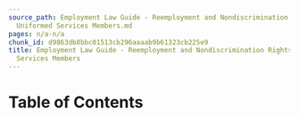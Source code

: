 ```yaml
---
source_path: Employment Law Guide - Reemployment and Nondiscrimination Rights for
  Uniformed Services Members.md
pages: n/a-n/a
chunk_id: d9863db8bbc01513cb296aaaab9b61323cb225e9
title: Employment Law Guide - Reemployment and Nondiscrimination Rights for Uniformed
  Services Members
---
```

# Table of Contents

